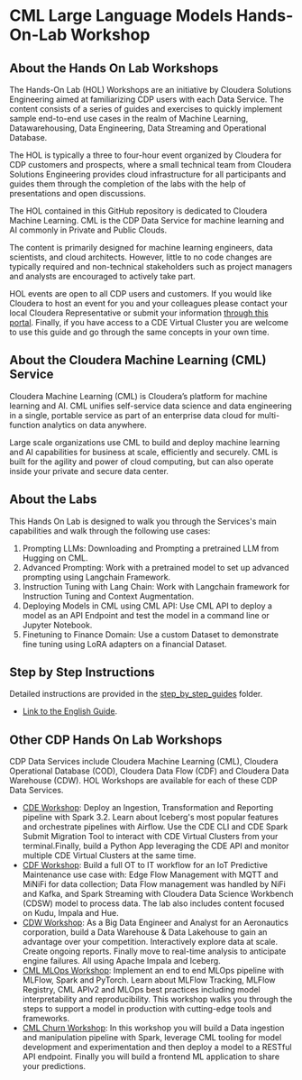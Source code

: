 # CML Large Language Models Hands-On-Lab Workshop

## About the Hands On Lab Workshops

The Hands-On Lab (HOL) Workshops are an initiative by Cloudera Solutions Engineering aimed at familiarizing CDP users with each Data Service. The content consists of a series of guides and exercises to quickly implement sample end-to-end use cases in the realm of Machine Learning, Datawarehousing, Data Engineering, Data Streaming and Operational Database.

The HOL is typically a three to four-hour event organized by Cloudera for CDP customers and prospects, where a small technical team from Cloudera Solutions Engineering provides cloud infrastructure for all participants and guides them through the completion of the labs with the help of presentations and open discussions.

The HOL contained in this GitHub repository is dedicated to Cloudera Machine Learning. CML is the CDP Data Service for machine learning and AI commonly in Private and Public Clouds.

The content is primarily designed for machine learning engineers, data scientists, and cloud architects. However, little to no code changes are typically required and non-technical stakeholders such as project managers and analysts are encouraged to actively take part.

HOL events are open to all CDP users and customers. If you would like Cloudera to host an event for you and your colleagues please contact your local Cloudera Representative or submit your information [through this portal](https://www.cloudera.com/contact-sales.html). Finally, if you have access to a CDE Virtual Cluster you are welcome to use this guide and go through the same concepts in your own time.

## About the Cloudera Machine Learning (CML) Service

Cloudera Machine Learning (CML) is Cloudera’s platform for machine learning and AI. CML unifies self-service data science and data engineering in a single, portable service as part of an enterprise data cloud for multi-function analytics on data anywhere.

Large scale organizations use CML to build and deploy machine learning and AI capabilities for business at scale, efficiently and securely. CML is built for the agility and power of cloud computing, but can also operate inside your private and secure data center.

## About the Labs

This Hands On Lab is designed to walk you through the Services's main capabilities and walk through the following use cases:

1. Prompting LLMs: Downloading and Prompting a pretrained LLM from Hugging on CML.
2. Advanced Prompting: Work with a pretrained model to set up advanced prompting using Langchain Framework.
3. Instruction Tuning with Lang Chain: Work with Langchain framework for Instruction Tuning and Context Augmentation.
4. Deploying Models in CML using CML API: Use CML API to deploy a model as an API Endpoint and test the model in a command line or Jupyter Notebook.
5. Finetuning to Finance Domain: Use a custom Dataset to demonstrate fine tuning using LoRA adapters on a financial Dataset.

## Step by Step Instructions

Detailed instructions are provided in the [step_by_step_guides](https://github.com/pdefusco/CML_LLM_HOL_Workshop/tree/main/step_by_step_guides) folder.

* [Link to the English Guide](https://github.com/pdefusco/CML_LLM_HOL_Workshop/tree/main/step_by_step_guides/english).

## Other CDP Hands On Lab Workshops

CDP Data Services include Cloudera Machine Learning (CML), Cloudera Operational Database (COD), Cloudera Data Flow (CDF) and Cloudera Data Warehouse (CDW). HOL Workshops are available for each of these CDP Data Services.

* [CDE Workshop](https://github.com/pdefusco/CDE119_ACE_WORKSHOP#cde-119-ace-hands-on-lab-workshop): Deploy an Ingestion, Transformation and Reporting pipeline with Spark 3.2. Learn about Iceberg's most popular features and orchestrate pipelines with Airflow. Use the CDE CLI and CDE Spark Submit Migration Tool to interact with CDE Virtual Clusters from your terminal.Finally, build a Python App leveraging the CDE API and monitor multiple CDE Virtual Clusters at the same time.
* [CDF Workshop](https://github.com/cloudera-labs/edge2ai-workshop): Build a full OT to IT workflow for an IoT Predictive Maintenance use case with: Edge Flow Management with MQTT and MiNiFi for data collection; Data Flow management was handled by NiFi and Kafka, and Spark Streaming with Cloudera Data Science Workbench (CDSW) model to process data. The lab also includes content focused on Kudu, Impala and Hue.
* [CDW Workshop](https://github.com/pdefusco/cdw-workshop): As a Big Data Engineer and Analyst for an Aeronautics corporation, build a Data Warehouse & Data Lakehouse to gain an advantage over your competition. Interactively explore data at scale. Create ongoing reports. Finally move to real-time analysis to anticipate engine failures. All using Apache Impala and Iceberg.
* [CML MLOps Workshop](https://github.com/pdefusco/CML_MLOps_ACE_HOL): Implement an end to end MLOps pipeline with MLFlow, Spark and PyTorch. Learn about MLFlow Tracking, MLFlow Registry, CML APIv2 and MLOps best practices including model interpretability and reproducibility. This workshop walks you through the steps to support a model in production with cutting-edge tools and frameworks.
* [CML Churn Workshop](https://github.com/ogakulov/CML_AMP_Churn_Prediction_mlflow): In this workshop you will build a Data ingestion and manipulation pipeline with Spark, leverage CML tooling for model development and experimentation and then deploy a model to a RESTful API endpoint. Finally you will build a frontend ML application to share your predictions.
